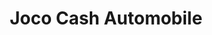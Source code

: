 ---
title: "Joco Cash Automobile"
url: /ludwigshafen-am-rhein/joco-cash-automobile/
shop: Autowerkstatt
---